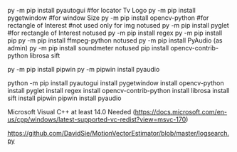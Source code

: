 py -m pip install pyautogui	#for locator Tv Logo
py -m pip install pygetwindow 	#for window Size
py -m pip install opencv-python #for rectangle of Interest #not used only for img notused
py -m pip install pyglet #for rectangle of Interest notused
py -m pip install regex
py -m pip install pip
py -m pip install ffmpeg-python notused
py -m pip install PyAudio (as admin)
py -m pip install soundmeter notused
pip install opencv-contrib-python
librosa
sift

py -m pip install pipwin
py -m pipwin install pyaudio

python -m pip install pyautogui install pygetwindow install opencv-python install pyglet install regex install opencv-contrib-python install librosa install sift install pipwin pipwin install pyaudio

Microsoft Visual C++ at least 14.0 Needed (https://docs.microsoft.com/en-us/cpp/windows/latest-supported-vc-redist?view=msvc-170)

https://github.com/DavidSie/MotionVectorEstimator/blob/master/logsearch.py
